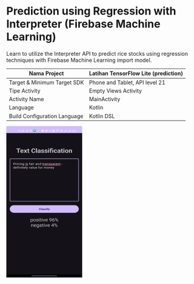 # Prediction using Regression with Interpreter (Firebase Machine Learning)

Learn to utilize the Interpreter API to predict rice stocks using regression techniques with Firebase
Machine Learning import model.

| Nama Project                  | Latihan TensorFlow Lite (prediction)  |
|-------------------------------|---------------------------------------|
| Target & Minimum Target SDK   | Phone and Tablet, API level 21        |
| Tipe Activity                 | Empty Views Activity                  | 
| Activity Name                 | MainActivity                          |
| Language                      | Kotlin                                |
| Build Configuration Language  | Kotlin DSL                            |

<img src="preview.png" alt="Preview 1" width="200" height="400">
